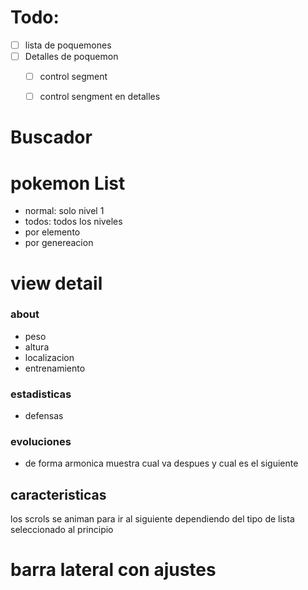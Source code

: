 
# Todo:

- [ ] lista de poquemones
- [ ] Detalles de poquemon
  - [ ] control segment
  - [ ] control sengment en detalles


# Buscador


# pokemon List
- normal: solo nivel 1
- todos: todos los niveles
- por elemento
- por genereacion


# view detail 

### about
- peso 
- altura
- localizacion
- entrenamiento

### estadisticas
- defensas

### evoluciones
- de forma armonica muestra cual va despues y cual es el siguiente


## caracteristicas
los scrols se animan para ir al siguiente dependiendo del tipo de lista seleccionado al principio




# barra lateral con ajustes
